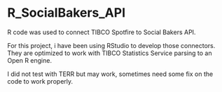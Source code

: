 # R_SocialBakers_API
R code was used to connect TIBCO Spotfire to Social Bakers API.

For this project, i have been using RStudio to develop those connectors.
They are optimized to work with TIBCO Statistics Service parsing to an Open R engine.

I did not test with TERR but may work, sometimes need some fix on the code to work properly.
